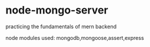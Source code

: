 # node-mongo-server
practicing the fundamentals of mern backend

node modules used: mongodb,mongoose,assert,express
